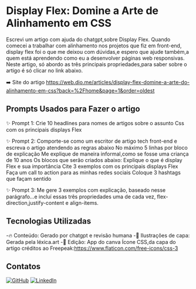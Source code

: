 # Display Flex: Domine a Arte de Alinhamento  em CSS

Escrevi um artigo com ajuda do chatgpt,sobre Display Flex.
Quando comecei a trabalhar com alinhamento nos projetos que fiz em front-end, display flex foi o que me deixou com dúvidas,e espero que ajude também,a quem está aprendendo como eu a desenvolver páginas web responsivas.
Neste artigo, só abordo as  três principais propriedades,para saber sobre o artigo é só clicar no link abaixo.

➡️ Site do artigo https://web.dio.me/articles/display-flex-domine-a-arte-do-alinhamento-em-css?back=%2Fhome&page=1&order=oldest

## Prompts Usados para Fazer o artigo 

✨ Prompt 1: Crie 10 headlines para nomes de artigos sobre o assunto Css com os principais displays Flex

✨ Prompt 2: Comporte-se como um escritor de artigo tech front-end e escreva o artigo atendendo as regras abaixo
No máximo 5 linhas por bloco de explicação 
Me explique de maneira informal,como se fosse uma criança de 10 anos
Os blocos que serão criados abaixo:
Explique o que é display Flex e sua importância 
Cite 3 exemplos com os principais displays Flex 
Faça um call to action para as minhas redes sociais 
Coloque 3 hashtags que façam sentido

 ✨ Prompt 3: Me gere 3 exemplos com explicação, baseado nesse  parágrafo...e incluí essas três propriedades uma de cada vez, flex-direction,justify-content e align-items.
  

## Tecnologias Utilizadas

-🔥 Conteúdo: Gerado por chatgpt e revisão humana 
-🚀 Ilustrações de capa: Gerada pela léxica.art
-📱  Edição: App do canva 
Ícone CSS,da capa do artigo créditos ao Freepeak:https://www.flaticon.com/free-icons/css-3

## Contatos
 [![GitHub](https://img.shields.io/badge/GitHub-sanchescollab-purple?style=flat-square&logo=github)](https://github.com/sanches-collab)
 [![LinkedIn](https://img.shields.io/badge/LinkedIn-DenizeSanchesLopes-purple?style=flat-square&logo=linkedin)](https://www.linkedin.com/in/DenizeSanchesLopes)
